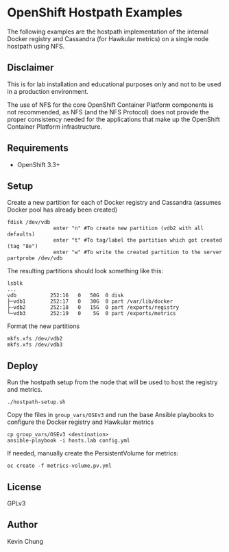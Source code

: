 OpenShift Hostpath Examples
===========================

The following examples are the hostpath implementation of the internal Docker registry and Cassandra (for Hawkular metrics) on a single node hostpath using NFS.

Disclaimer
----------
This is for lab installation and educational purposes only and not to be used in a production environment.

The use of NFS for the core OpenShift Container Platform components is not recommended, as NFS (and the NFS Protocol) does not provide the proper consistency needed for the applications that make up the OpenShift Container Platform infrastructure.

Requirements
------------

* OpenShift 3.3+

Setup
-----

Create a new partition for each of Docker registry and Cassandra (assumes Docker pool has already been created)
```
fdisk /dev/vdb
               enter "n" #To create new partition (vdb2 with all defaults)
               enter "t" #To tag/label the partition which got created (tag "8e")
               enter "w" #To write the created partition to the server
partprobe /dev/vdb
```

The resulting partitions should look something like this:
```
lsblk
...
vdb           252:16   0   50G  0 disk 
├─vdb1        252:17   0   30G  0 part /var/lib/docker
├─vdb2        252:18   0   15G  0 part /exports/registry
└─vdb3        252:19   0    5G  0 part /exports/metrics
```

Format the new partitions
```
mkfs.xfs /dev/vdb2
mkfs.xfs /dev/vdb3
```

Deploy
------

Run the hostpath setup from the node that will be used to host the registry and metrics.
```
./hostpath-setup.sh
```

Copy the files in `group_vars/OSEv3` and run the base Ansible playbooks to configure the Docker registry and Hawkular metrics
```
cp group_vars/OSEv3 <destination>
ansible-playbook -i hosts.lab config.yml
```

If needed, manually create the PersistentVolume for metrics:
```
oc create -f metrics-volume.pv.yml
```

License
-------

GPLv3

Author
------

Kevin Chung
